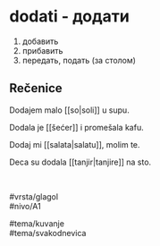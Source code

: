 # dodati - додати

1. добавить  
2. прибавить  
3. передать, подать (за столом)  

## Rečenice

Dodajem malo [[so|soli]] u supu.  

Dodala je [[šećer]] i promešala kafu.  

Dodaj mi [[salata|salatu]], molim te.  

Deca su dodala [[tanjir|tanjire]] na sto.  

<br>

#vrsta/glagol  
#nivo/A1  

#tema/kuvanje  
#tema/svakodnevica  
